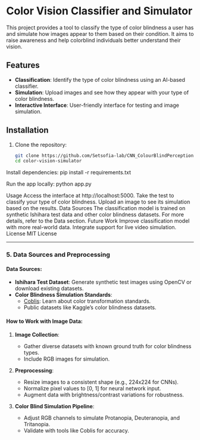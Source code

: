 
# Color Vision Classifier and Simulator

This project provides a tool to classify the type of color blindness a user has and simulate how images appear to them based on their condition. It aims to raise awareness and help colorblind individuals better understand their vision.

## Features
- **Classification**: Identify the type of color blindness using an AI-based classifier.
- **Simulation**: Upload images and see how they appear with your type of color blindness.
- **Interactive Interface**: User-friendly interface for testing and image simulation.

## Installation
1. Clone the repository:
   ```bash
   git clone https://github.com/Setsofia-lab/CNN_ColourBlindPerception.git
   cd color-vision-simulator

Install dependencies:
 pip install -r requirements.txt


Run the app locally:
 python app.py


Usage
Access the interface at http://localhost:5000.
Take the test to classify your type of color blindness.
Upload an image to see its simulation based on the results.
Data Sources
The classification model is trained on synthetic Ishihara test data and other color blindness datasets. For more details, refer to the Data section.
Future Work
Improve classification model with more real-world data.
Integrate support for live video simulation.
License
MIT License

---

### **5. Data Sources and Preprocessing**
#### **Data Sources**:
- **Ishihara Test Dataset**: Generate synthetic test images using OpenCV or download existing datasets.
- **Color Blindness Simulation Standards**:
  - [Coblis](https://www.color-blindness.com/coblis-color-blindness-simulator/): Learn about color transformation standards.
  - Public datasets like Kaggle’s color blindness datasets.

#### **How to Work with Image Data**:
1. **Image Collection**:
   - Gather diverse datasets with known ground truth for color blindness types.
   - Include RGB images for simulation.

2. **Preprocessing**:
   - Resize images to a consistent shape (e.g., 224x224 for CNNs).
   - Normalize pixel values to [0, 1] for neural network input.
   - Augment data with brightness/contrast variations for robustness.

3. **Color Blind Simulation Pipeline**:
   - Adjust RGB channels to simulate Protanopia, Deuteranopia, and Tritanopia.
   - Validate with tools like Coblis for accuracy.

